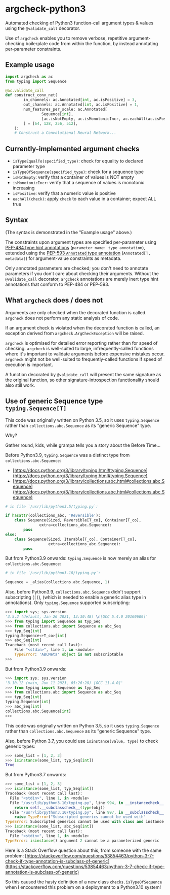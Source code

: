 argcheck-python3
================

Automated checking of Python3 function-call argument types &amp; values
using the `@validate_call` decorator.

Use of `argcheck` enables you to remove verbose, repetitive argument-checking
boilerplate code from within the function, by instead annotating per-parameter
constraints.

Example usage
-------------

```python
import argcheck as ac
from typing import Sequence

@ac.validate_call
def construct_conv_net(
        in_channels: ac.Annotated[int, ac.isPositive] = 3,
        out_channels: ac.Annotated[int, ac.isPositive] = 1,
        num_features_per_scale: ac.Annotated[
                Sequence[int],
                [ac.isNotEmpty, ac.isMonotonicIncr, ac.eachAll(ac.isPositive)]
        ] = [64, 128, 256, 512],
    ):
    # Construct a Convolutional Neural Network...
```

Currently-implemented argument checks
-------------------------------------

- `isTypeEqualTo(specified_type)`: check for equality to declared parameter type
- `isTypeOfSequence(specified_type)`: check for a sequence type
- `isNotEmpty`: verify that a container of values is NOT empty
- `isMonotonicIncr`: verify that a sequence of values is monotonic increasing
- `isPositive`: verify that a numeric value is positive
- `eachAll(check)`: apply `check` to each value in a container; expect ALL true

Syntax
------

(The syntax is demonstrated in the "Example usage" above.)

The constraints upon argument types are specified per-parameter
using [PEP-484 type hint annotations](https://peps.python.org/pep-0484/)
(`parameter_name: type_annotation`), extended using
the [PEP-593 `Annotated` type annotation](https://peps.python.org/pep-0593/)
(`Annotated[T, metadata]`) for argument-value constraints as metadata.

Only annotated parameters are checked; you don't need to annotate
parameters if you don't care about checking their arguments.
Without the `@validate_call` decorator, `argcheck` annotations are
merely inert type hint annotations that conform to PEP-484 or PEP-593.

What `argcheck` does / does not
-------------------------------

Arguments are only checked when the decorated function is called.
`argcheck` does not perform any static analysis of code.

If an argument check is violated when the decorated function is called,
an exception derived from `argcheck.ArgCheckException` will be raised.

`argcheck` is optimised for detailed error reporting rather than for speed
of checking.  `argcheck` is well-suited to large, infrequently-called
functions where it's important to validate arguments before expensive
mistakes occur.  `argcheck` might not be well-suited to frequently-called
functions if speed of execution is important.

A function decorated by `@validate_call` will present the same signature
as the original function, so other signature-introspection functionality
should also still work.

Use of generic Sequence type `typing.Sequence[T]`
-------------------------------------------------

This code was originally written on Python 3.5, so it uses `typing.Sequence`
rather than `collections.abc.Sequence` as its "generic Sequence" type.

Why?

Gather round, kids, while grampa tells you a story about the Before Time...

Before Python3.9,
`typing.Sequence` was a distinct type from `collections.abc.Sequence`:

- [https://docs.python.org/3/library/typing.html#typing.Sequence](https://docs.python.org/3/library/typing.html#typing.Sequence)
- [https://docs.python.org/3/library/collections.abc.html#collections.abc.Sequence](https://docs.python.org/3/library/collections.abc.html#collections.abc.Sequence)

```python
# in file `/usr/lib/python3.5/typing.py`:

if hasattr(collections_abc, 'Reversible'):
    class Sequence(Sized, Reversible[T_co], Container[T_co],
               extra=collections_abc.Sequence):
        pass
else:
    class Sequence(Sized, Iterable[T_co], Container[T_co],
                   extra=collections_abc.Sequence):
        pass
```

But from Python3.9 onwards:
`typing.Sequence` is now merely an alias for `collections.abc.Sequence`:

```python
# in file `/usr/lib/python3.10/typing.py`:

Sequence = _alias(collections.abc.Sequence, 1)
```

Also, before Python3.9,
`collections.abc.Sequence` didn't support subscripting (`[]`),
(which is needed to enable a generic alias type in annotations).
Only `typing.Sequence` supported subscripting:

```python
>>> import sys; sys.version
'3.5.2 (default, Jan 26 2021, 13:30:48) \n[GCC 5.4.0 20160609]'
>>> from typing import Sequence as typ_Seq
>>> from collections.abc import Sequence as abc_Seq
>>> typ_Seq[int]
typing.Sequence<+T_co>[int]
>>> abc_Seq[int]
Traceback (most recent call last):
    File "<stdin>", line 1, in <module>
    TypeError: 'ABCMeta' object is not subscriptable
>>>
```

But from Python3.9 onwards:

```python
>>> import sys; sys.version
'3.10.12 (main, Jun 11 2023, 05:26:28) [GCC 11.4.0]'
>>> from typing import Sequence as typ_Seq
>>> from collections.abc import Sequence as abc_Seq
>>> typ_Seq[int]
typing.Sequence[int]
>>> abc_Seq[int]
collections.abc.Sequence[int]
>>>
```

This code was originally written on Python 3.5, so it uses `typing.Sequence`
rather than `collections.abc.Sequence` as its "generic Sequence" type.

Also, before Python 3.7,
you could use `isinstance(value, type)` to check generic types:

```python
>>> some_list = [1, 2, 3]
>>> isinstance(some_list, typ_Seq[int])
True
```

But from Python3.7 onwards:

```python
>>> some_list = [1, 2, 3]
>>> isinstance(some_list, typ_Seq[int])
Traceback (most recent call last):
  File "<stdin>", line 1, in <module>
  File "/usr/lib/python3.10/typing.py", line 994, in __instancecheck__
    return self.__subclasscheck__(type(obj))
  File "/usr/lib/python3.10/typing.py", line 997, in __subclasscheck__
    raise TypeError("Subscripted generics cannot be used with"
TypeError: Subscripted generics cannot be used with class and instance checks
>>> isinstance(some_list, abc_Seq[int])
Traceback (most recent call last):
  File "<stdin>", line 1, in <module>
TypeError: isinstance() argument 2 cannot be a parameterized generic
```

Here is a Stack Overflow question about this,
from someone with the same problem:
[https://stackoverflow.com/questions/53854463/python-3-7-check-if-type-annotation-is-subclass-of-generic](https://stackoverflow.com/questions/53854463/python-3-7-check-if-type-annotation-is-subclass-of-generic)

So this caused the hasty definition of a new class `checks.isTypeOfSequence`
when I encountered this problem on a deployment to a Python3.10 system!
